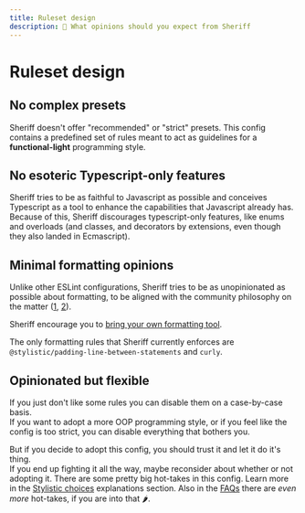 ```yaml
---
title: Ruleset design
description: 📐 What opinions should you expect from Sheriff
---
```


# Ruleset design

## No complex presets

Sheriff doesn't offer "recommended" or "strict" presets. This config contains a predefined set of rules meant to act as guidelines for a **functional-light** programming style.

## No esoteric Typescript-only features

Sheriff tries to be as faithful to Javascript as possible and conceives Typescript as a tool to enhance the capabilities that Javascript already has. Because of this, Sheriff discourages typescript-only features, like enums and overloads (and classes, and decorators by extensions, even though they also landed in Ecmascript).

## Minimal formatting opinions

Unlike other ESLint configurations, Sheriff tries to be as unopinionated as possible about formatting, to be aligned with the community philosophy on the matter ([1](https://eslint.org/blog/2023/10/deprecating-formatting-rules), [2](https://typescript-eslint.io/blog/deprecating-formatting-rules)).

Sheriff encourage you to [bring your own formatting tool](../prettier-support.md#other-formatting-options).

The only formatting rules that Sheriff currently enforces are `@stylistic/padding-line-between-statements` and `curly`.

## Opinionated but flexible

If you just don't like some rules you can disable them on a case-by-case basis.<br />
If you want to adopt a more OOP programming style, or if you feel like the config is too strict, you can disable everything that bothers you.

But if you decide to adopt this config, you should trust it and let it do it's thing. <br />
If you end up fighting it all the way, maybe reconsider about whether or not adopting it.
There are some pretty big hot-takes in this config. Learn more in the [Stylistic choices](./stylistic-choices.md) explanations section. Also in the [FAQs](../faq.md) there are _even more_ hot-takes, if you are into that 🌶️.

